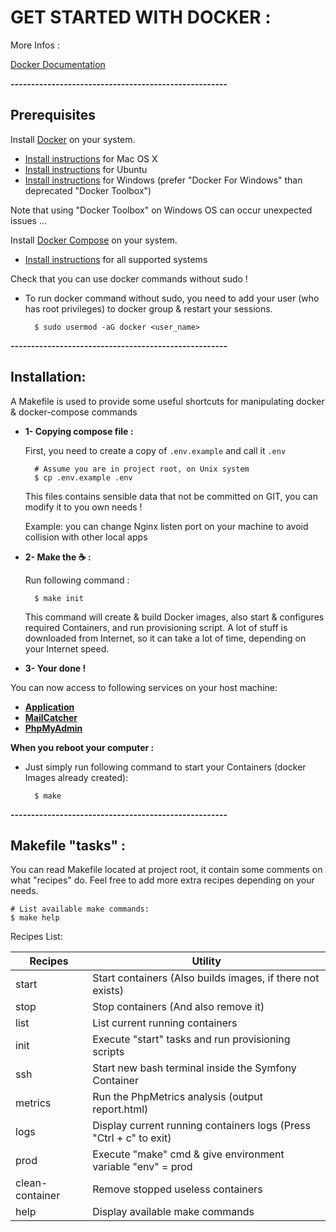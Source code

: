 # GET STARTED WITH DOCKER :

More Infos :

[Docker Documentation](https://docs.docker.com/)

**-----------------------------------------------------**

## Prerequisites

Install [Docker](https://www.docker.com/) on your system.

- [Install instructions](https://docs.docker.com/installation/mac/) for Mac OS X
- [Install instructions](https://docs.docker.com/installation/ubuntulinux/) for Ubuntu
- [Install instructions](https://docs.docker.com/engine/installation/windows/) for Windows (prefer "Docker For Windows" than deprecated "Docker Toolbox")

Note that using "Docker Toolbox" on Windows OS can occur unexpected issues ... 

Install [Docker Compose](http://docs.docker.com/compose/) on your system.

- [Install instructions](https://docs.docker.com/installation/) for all supported systems

Check that you can use docker commands without sudo !
- To run docker command without sudo, you need to add your user (who has root privileges) to docker group & restart your sessions.
      
        $ sudo usermod -aG docker <user_name>

**-----------------------------------------------------**

## Installation:

A Makefile is used to provide some useful shortcuts for manipulating docker & docker-compose commands

- **1- Copying compose file :**   

  First, you need to create a copy of `.env.example` and call it `.env`
  
        # Assume you are in project root, on Unix system
        $ cp .env.example .env
        
  This files contains sensible data that not be committed on GIT, you can modify it to you own needs !
  
  Example: you can change Nginx listen port on your machine to avoid collision with other local apps

- **2- Make the :coffee: :**

    Run following command :
    
        $ make init
        
	This command will create & build Docker images, also start & configures required Containers, and run provisioning script.
	A lot of stuff is downloaded from Internet, so it can take a lot of time, depending on your Internet speed. 
        
- **3- Your done !**

You can now access to following services on your host machine:

- **[Application](http://symfony.dev/)**
- **[MailCatcher](http://localhost:1080)**
- **[PhpMyAdmin](http://localhost:8080)**

**When you reboot your computer :**  
- Just simply run following command to start your Containers (docker Images already created):

        $ make

**-----------------------------------------------------**
        
## Makefile "tasks" :

You can read Makefile located at project root, it contain some comments on what "recipes" do.
Feel free to add more extra recipes depending on your needs.

	# List available make commands:
	$ make help


Recipes List:

| Recipes         | Utility                                                            |
|-----------------|--------------------------------------------------------------------|
| start           | Start containers (Also builds images, if there not exists)         |
| stop            | Stop containers (And also remove it)                               |
| list            | List current running containers                                    |
| init            | Execute "start" tasks and run provisioning scripts                 |
| ssh             | Start new bash terminal inside the Symfony Container               |
| metrics         | Run the PhpMetrics analysis (output report.html)				   |
| logs            | Display current running containers logs (Press "Ctrl + c" to exit) |
| prod            | Execute "make" cmd & give environment variable "env" = prod        |
| clean-container | Remove stopped useless containers                                  |
| help            | Display available make commands                                    |
